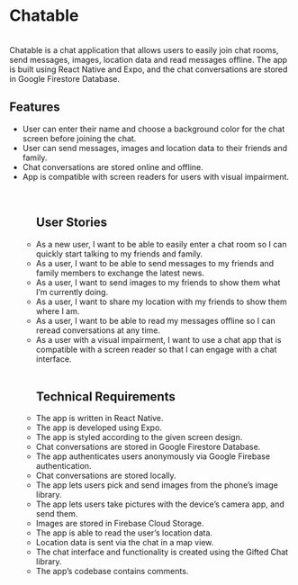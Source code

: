<h1>Chatable</h1>
<br>
Chatable is a chat application that allows users to easily join chat rooms, send messages, images, location data and read messages offline. The app is built using React Native and Expo, and the chat conversations are stored in Google Firestore Database.
<br>
<h2>Features</h2>
<ul>
<li>User can enter their name and choose a background color for the chat screen before joining the chat.</li>
<li>User can send messages, images and location data to their friends and family.</li>
<li>Chat conversations are stored online and offline.</li>
<li>App is compatible with screen readers for users with visual impairment.</li>
<ul>
<br>
<h2>User Stories</h2>
<li>As a new user, I want to be able to easily enter a chat room so I can quickly start talking to my friends and family.</li>
<li>As a user, I want to be able to send messages to my friends and family members to exchange the latest news.</li>
<li>As a user, I want to send images to my friends to show them what I’m currently doing.</li>
<li>As a user, I want to share my location with my friends to show them where I am.</li>
<li>As a user, I want to be able to read my messages offline so I can reread conversations at any time.</li>
<li>As a user with a visual impairment, I want to use a chat app that is compatible with a screen reader so that I can engage with a chat interface.</li>
<br>
<h2>Technical Requirements</h2>
<li>The app is written in React Native.</li>
<li>The app is developed using Expo.</li>
<li>The app is styled according to the given screen design.</li>
<li>Chat conversations are stored in Google Firestore Database.</li>
<li>The app authenticates users anonymously via Google Firebase authentication.</li>
<li>Chat conversations are stored locally.</li>
<li>The app lets users pick and send images from the phone’s image library.</li>
<li>The app lets users take pictures with the device’s camera app, and send them.</li>
<li>Images are stored in Firebase Cloud Storage.</li>
<li>The app is able to read the user’s location data.</li>
<li>Location data is sent via the chat in a map view.</li>
<li>The chat interface and functionality is created using the Gifted Chat library.</li>
<li>The app’s codebase contains comments.</li>
